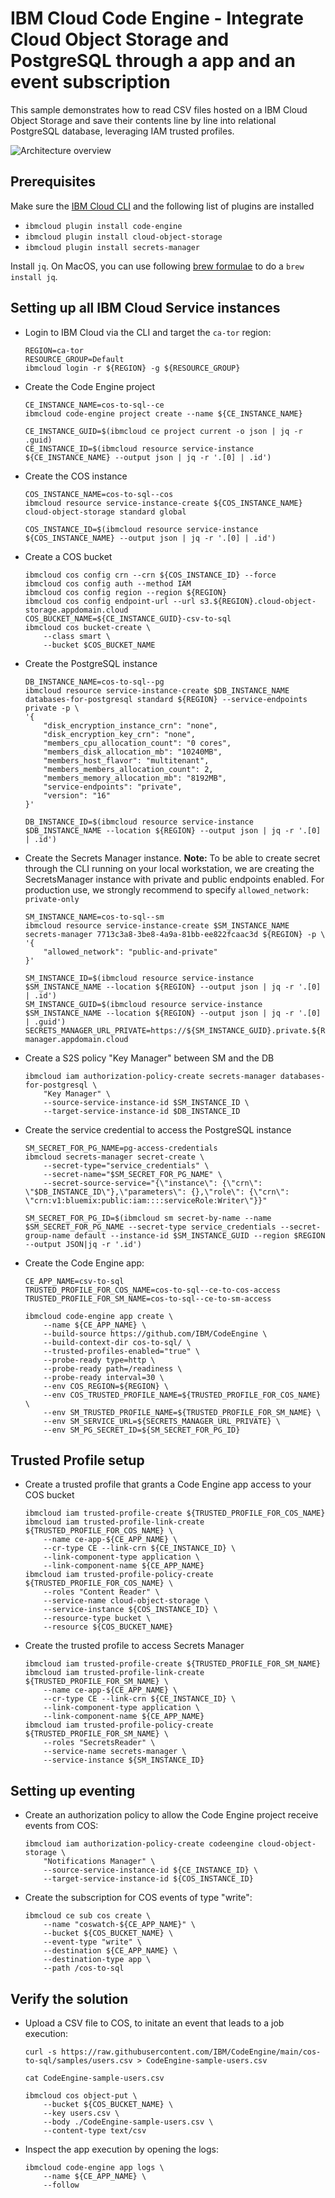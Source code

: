 # IBM Cloud Code Engine - Integrate Cloud Object Storage and PostgreSQL through a app and an event subscription

This sample demonstrates how to read CSV files hosted on a IBM Cloud Object Storage and save their contents line by line into relational PostgreSQL database, leveraging IAM trusted profiles.

![Architecture overview](./docs/trusted-profiles-part2-arch-overview.png)

## Prerequisites

Make sure the [IBM Cloud CLI](https://cloud.ibm.com/docs/cli/reference/ibmcloud?topic=cloud-cli-getting-started) and the following list of plugins are installed
- `ibmcloud plugin install code-engine`
- `ibmcloud plugin install cloud-object-storage`
- `ibmcloud plugin install secrets-manager`

Install `jq`. On MacOS, you can use following [brew formulae](https://formulae.brew.sh/formula/jq) to do a `brew install jq`.

## Setting up all IBM Cloud Service instances

* Login to IBM Cloud via the CLI and target the `ca-tor` region:
    ```
    REGION=ca-tor
    RESOURCE_GROUP=Default
    ibmcloud login -r ${REGION} -g ${RESOURCE_GROUP}
    ```

* Create the Code Engine project
    ```
    CE_INSTANCE_NAME=cos-to-sql--ce
    ibmcloud code-engine project create --name ${CE_INSTANCE_NAME}

    CE_INSTANCE_GUID=$(ibmcloud ce project current -o json | jq -r .guid)
    CE_INSTANCE_ID=$(ibmcloud resource service-instance ${CE_INSTANCE_NAME} --output json | jq -r '.[0] | .id')
    ```

* Create the COS instance
    ```
    COS_INSTANCE_NAME=cos-to-sql--cos
    ibmcloud resource service-instance-create ${COS_INSTANCE_NAME} cloud-object-storage standard global

    COS_INSTANCE_ID=$(ibmcloud resource service-instance ${COS_INSTANCE_NAME} --output json | jq -r '.[0] | .id')
    ```

* Create a COS bucket
    ```
    ibmcloud cos config crn --crn ${COS_INSTANCE_ID} --force
    ibmcloud cos config auth --method IAM
    ibmcloud cos config region --region ${REGION}
    ibmcloud cos config endpoint-url --url s3.${REGION}.cloud-object-storage.appdomain.cloud
    COS_BUCKET_NAME=${CE_INSTANCE_GUID}-csv-to-sql
    ibmcloud cos bucket-create \
        --class smart \
        --bucket $COS_BUCKET_NAME
    ```

* Create the PostgreSQL instance
    ```
    DB_INSTANCE_NAME=cos-to-sql--pg
    ibmcloud resource service-instance-create $DB_INSTANCE_NAME databases-for-postgresql standard ${REGION} --service-endpoints private -p \
    '{
        "disk_encryption_instance_crn": "none",
        "disk_encryption_key_crn": "none",
        "members_cpu_allocation_count": "0 cores",
        "members_disk_allocation_mb": "10240MB",
        "members_host_flavor": "multitenant",
        "members_members_allocation_count": 2,
        "members_memory_allocation_mb": "8192MB",
        "service-endpoints": "private",
        "version": "16"
    }'

    DB_INSTANCE_ID=$(ibmcloud resource service-instance $DB_INSTANCE_NAME --location ${REGION} --output json | jq -r '.[0] | .id')
    ```

* Create the Secrets Manager instance. **Note:** To be able to create secret through the CLI running on your local workstation, we are creating the SecretsManager instance with private and public endpoints enabled. For production use, we strongly recommend to specify `allowed_network: private-only` 
    ```
    SM_INSTANCE_NAME=cos-to-sql--sm
    ibmcloud resource service-instance-create $SM_INSTANCE_NAME secrets-manager 7713c3a8-3be8-4a9a-81bb-ee822fcaac3d ${REGION} -p \
    '{
        "allowed_network": "public-and-private"
    }'

    SM_INSTANCE_ID=$(ibmcloud resource service-instance $SM_INSTANCE_NAME --location ${REGION} --output json | jq -r '.[0] | .id')
    SM_INSTANCE_GUID=$(ibmcloud resource service-instance $SM_INSTANCE_NAME --location ${REGION} --output json | jq -r '.[0] | .guid')
    SECRETS_MANAGER_URL_PRIVATE=https://${SM_INSTANCE_GUID}.private.${REGION}.secrets-manager.appdomain.cloud
    ```

* Create a S2S policy "Key Manager" between SM and the DB
    ```
    ibmcloud iam authorization-policy-create secrets-manager databases-for-postgresql \
        "Key Manager" \
        --source-service-instance-id $SM_INSTANCE_ID \
        --target-service-instance-id $DB_INSTANCE_ID
    ```

* Create the service credential to access the PostgreSQL instance
    ```
    SM_SECRET_FOR_PG_NAME=pg-access-credentials
    ibmcloud secrets-manager secret-create \
        --secret-type="service_credentials" \
        --secret-name="$SM_SECRET_FOR_PG_NAME" \
        --secret-source-service="{\"instance\": {\"crn\": \"$DB_INSTANCE_ID\"},\"parameters\": {},\"role\": {\"crn\": \"crn:v1:bluemix:public:iam::::serviceRole:Writer\"}}"

    SM_SECRET_FOR_PG_ID=$(ibmcloud sm secret-by-name --name $SM_SECRET_FOR_PG_NAME --secret-type service_credentials --secret-group-name default --instance-id $SM_INSTANCE_GUID --region $REGION --output JSON|jq -r '.id')
    ```

* Create the Code Engine app:
    ```
    CE_APP_NAME=csv-to-sql
    TRUSTED_PROFILE_FOR_COS_NAME=cos-to-sql--ce-to-cos-access
    TRUSTED_PROFILE_FOR_SM_NAME=cos-to-sql--ce-to-sm-access

    ibmcloud code-engine app create \
        --name ${CE_APP_NAME} \
        --build-source https://github.com/IBM/CodeEngine \
        --build-context-dir cos-to-sql/ \
        --trusted-profiles-enabled="true" \
        --probe-ready type=http \
        --probe-ready path=/readiness \
        --probe-ready interval=30 \
        --env COS_REGION=${REGION} \
        --env COS_TRUSTED_PROFILE_NAME=${TRUSTED_PROFILE_FOR_COS_NAME} \
        --env SM_TRUSTED_PROFILE_NAME=${TRUSTED_PROFILE_FOR_SM_NAME} \
        --env SM_SERVICE_URL=${SECRETS_MANAGER_URL_PRIVATE} \
        --env SM_PG_SECRET_ID=${SM_SECRET_FOR_PG_ID}
    ```

## Trusted Profile setup

* Create a trusted profile that grants a Code Engine app access to your COS bucket
    ```
    ibmcloud iam trusted-profile-create ${TRUSTED_PROFILE_FOR_COS_NAME}
    ibmcloud iam trusted-profile-link-create ${TRUSTED_PROFILE_FOR_COS_NAME} \
        --name ce-app-${CE_APP_NAME} \
        --cr-type CE --link-crn ${CE_INSTANCE_ID} \
        --link-component-type application \
        --link-component-name ${CE_APP_NAME}
    ibmcloud iam trusted-profile-policy-create ${TRUSTED_PROFILE_FOR_COS_NAME} \
        --roles "Content Reader" \
        --service-name cloud-object-storage \
        --service-instance ${COS_INSTANCE_ID} \
        --resource-type bucket \
        --resource ${COS_BUCKET_NAME}
    ```


* Create the trusted profile to access Secrets Manager
    ```
    ibmcloud iam trusted-profile-create ${TRUSTED_PROFILE_FOR_SM_NAME}
    ibmcloud iam trusted-profile-link-create ${TRUSTED_PROFILE_FOR_SM_NAME} \
        --name ce-app-${CE_APP_NAME} \
        --cr-type CE --link-crn ${CE_INSTANCE_ID} \
        --link-component-type application \
        --link-component-name ${CE_APP_NAME}
    ibmcloud iam trusted-profile-policy-create ${TRUSTED_PROFILE_FOR_SM_NAME} \
        --roles "SecretsReader" \
        --service-name secrets-manager \
        --service-instance ${SM_INSTANCE_ID}
    ```

## Setting up eventing

* Create an authorization policy to allow the Code Engine project receive events from COS:
    ```
    ibmcloud iam authorization-policy-create codeengine cloud-object-storage \
        "Notifications Manager" \
        --source-service-instance-id ${CE_INSTANCE_ID} \
        --target-service-instance-id ${COS_INSTANCE_ID}
    ```

* Create the subscription for COS events of type "write":
    ```
    ibmcloud ce sub cos create \
        --name "coswatch-${CE_APP_NAME}" \
        --bucket ${COS_BUCKET_NAME} \
        --event-type "write" \
        --destination ${CE_APP_NAME} \
        --destination-type app \
        --path /cos-to-sql
    ```

## Verify the solution

* Upload a CSV file to COS, to initate an event that leads to a job execution:
    ```
    curl -s https://raw.githubusercontent.com/IBM/CodeEngine/main/cos-to-sql/samples/users.csv > CodeEngine-sample-users.csv

    cat CodeEngine-sample-users.csv

    ibmcloud cos object-put \
        --bucket ${COS_BUCKET_NAME} \
        --key users.csv \
        --body ./CodeEngine-sample-users.csv \
        --content-type text/csv
    ```

* Inspect the app execution by opening the logs:
    ```
    ibmcloud code-engine app logs \
        --name ${CE_APP_NAME} \
        --follow
    ```

